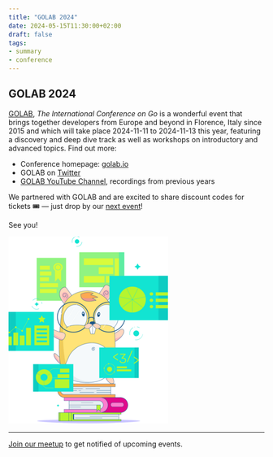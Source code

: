```yaml
---
title: "GOLAB 2024"
date: 2024-05-15T11:30:00+02:00
draft: false
tags:
- summary
- conference
---
```


## GOLAB 2024

[GOLAB](https://golab.io/), *The International Conference on Go* is a wonderful
event that brings together developers from Europe and beyond in Florence, Italy
since 2015 and which will take place 2024-11-11 to 2024-11-13 this year,
featuring a discovery and deep dive track as well as workshops on introductory
and advanced topics. Find out more:

* Conference homepage: [golab.io](https://golab.io)
* GOLAB on [Twitter](https://twitter.com/golab_conf)
* [GOLAB YouTube Channel](https://www.youtube.com/@golabconference9448), recordings from previous years

We partnered with GOLAB and are excited to share discount codes for tickets 🎟️
&mdash; just drop by our [next
event](https://www.meetup.com/leipzig-golang/events/298066360/)!

See you!

[![](/images/golab-2024-30.png)](https://golab.io)

----

[Join our meetup](https://www.meetup.com/Leipzig-Golang/) to get notified of upcoming events.

